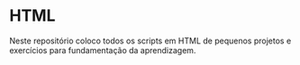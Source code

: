 # HTML
Neste repositório coloco todos os scripts em HTML de pequenos projetos e exercícios para fundamentação da aprendizagem.
